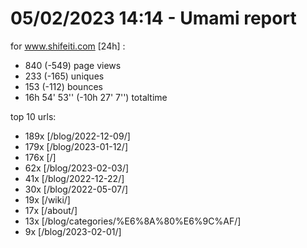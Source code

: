# 05/02/2023 14:14 - Umami report
for www.shifeiti.com [24h] :

 - 840 (-549) page views
 - 233 (-165) uniques
 - 153 (-112) bounces
 - 16h 54' 53'' (-10h 27' 7'') totaltime


top 10 urls:
 - 189x [/blog/2022-12-09/]
 - 179x [/blog/2023-01-12/]
 - 176x [/]
 - 62x [/blog/2023-02-03/]
 - 41x [/blog/2022-12-22/]
 - 30x [/blog/2022-05-07/]
 - 19x [/wiki/]
 - 17x [/about/]
 - 13x [/blog/categories/%E6%8A%80%E6%9C%AF/]
 - 9x [/blog/2023-02-01/]


